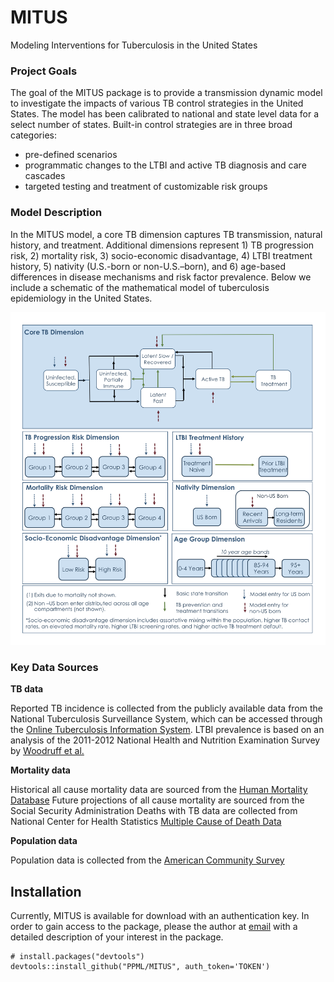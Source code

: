 # MITUS
Modeling Interventions for Tuberculosis in the United States 

### Project Goals
The goal of the MITUS package is to provide a transmission dynamic model to investigate the impacts of various TB control strategies in the United States. The model has been calibrated to national and state level data for a select number of states. Built-in control strategies are in three broad categories: 
- pre-defined scenarios
- programmatic changes to the LTBI and active TB diagnosis and care cascades
- targeted testing and treatment of customizable risk groups

### Model Description 

In the MITUS model, a core TB dimension captures TB transmission, natural history, and treatment. Additional dimensions represent 1) TB progression risk, 2) mortality risk, 3) socio-economic disadvantage, 4) LTBI treatment history, 5) nativity (U.S.-born or non-U.S.–born), and 6) age-based differences in disease mechanisms and risk factor prevalence. 
Below we include a schematic of the mathematical model of tuberculosis epidemiology in the United States. 

![MITUS state diagram](https://github.com/PPML/MITUS/blob/development/inst/MITUS_schematic.jpg)

### Key Data Sources 

**TB data**  

Reported TB incidence is collected from the publicly available data from the National Tuberculosis Surveillance System, which can be accessed through the [Online Tuberculosis Information System](https://wonder.cdc.gov/tb.html).
LTBI prevalence is based on an analysis of the 2011-2012 National Health and Nutrition Examination Survey by [Woodruff et al.](https://journals.plos.org/plosone/article?id=10.1371/journal.pone.0140881) 

**Mortality data** 

Historical all cause mortality data are sourced from the [Human Mortality Database](https://mortality.org/Country/Country?cntr=USA)
Future projections of all cause mortality are sourced from the Social Security Administration 
Deaths with TB data are collected from National Center for Health Statistics [Multiple Cause of Death Data](https://wonder.cdc.gov/mcd.html)

**Population data** 

Population data is collected from the [American Community Survey](https://usa.ipums.org/usa/)

## Installation 
Currently, MITUS is available for download with an authentication key. In order to gain access to the package, please the author at [email](nswartwood@hsph.harvard.edu) with a detailed description of your interest in the package. 

```
# install.packages("devtools")
devtools::install_github("PPML/MITUS", auth_token='TOKEN')
```

